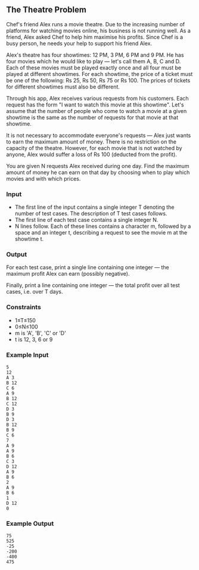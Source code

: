 ## The Theatre Problem

Chef's friend Alex runs a movie theatre. Due to the increasing number of platforms for watching movies online, his business is not running well. As a friend, Alex asked Chef to help him maximise his profits. Since Chef is a busy person, he needs your help to support his friend Alex.

Alex's theatre has four showtimes: 12 PM, 3 PM, 6 PM and 9 PM. He has four movies which he would like to play ― let's call them A, B, C and D. Each of these movies must be played exactly once and all four must be played at different showtimes. For each showtime, the price of a ticket must be one of the following: Rs 25, Rs 50, Rs 75 or Rs 100. The prices of tickets for different showtimes must also be different.

Through his app, Alex receives various requests from his customers. Each request has the form "I want to watch this movie at this showtime". Let's assume that the number of people who come to watch a movie at a given showtime is the same as the number of requests for that movie at that showtime.

It is not necessary to accommodate everyone's requests ― Alex just wants to earn the maximum amount of money. There is no restriction on the capacity of the theatre. However, for each movie that is not watched by anyone, Alex would suffer a loss of Rs 100 (deducted from the profit).

You are given N requests Alex received during one day. Find the maximum amount of money he can earn on that day by choosing when to play which movies and with which prices.

### Input

- The first line of the input contains a single integer T denoting the number of test cases. The description of T test cases follows.
- The first line of each test case contains a single integer N.
- N lines follow. Each of these lines contains a character m, followed by a space and an integer t, describing a request to see the movie m at the showtime t.

### Output

For each test case, print a single line containing one integer ― the maximum profit Alex can earn (possibly negative).

Finally, print a line containing one integer ― the total profit over all test cases, i.e. over T days.

### Constraints

- 1≤T≤150
- 0≤N≤100
- m is 'A', 'B', 'C' or 'D'
- t is 12, 3, 6 or 9

### Example Input

```
5
12
A 3
B 12
C 6
A 9
B 12
C 12
D 3
B 9
D 3
B 12
B 9
C 6
7
A 9
A 9
B 6
C 3
D 12
A 9
B 6
2
A 9
B 6
1
D 12
0
```

### Example Output

```
75
525
-25
-200
-400
475
```

